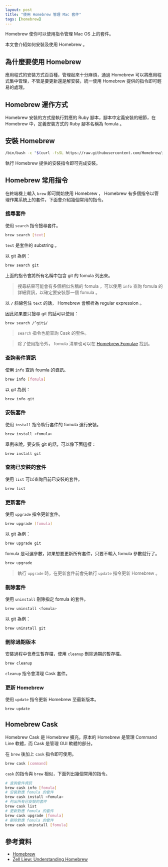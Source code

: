 ```yaml
---
layout: post
title: "使用 Homebrew 管理 Mac 套件"
tags: [homebrew]
---
```


Homebrew 使你可以使用指令管理 Mac OS 上的套件。

本文會介紹如何安裝及使用 Homebrew 。

## 為什麼要使用 Homebrew

應用程式的安裝方式百百種，管理起來十分麻煩，通過 Homebrew 可以將應用程式集中管理，不管是要更新還是解安裝，統一使用 Homebrew 提供的指令即可輕易的處理。

## Homebrew 運作方式

Homebrew 安裝的方式是執行對應的 Ruby 腳本，腳本中定義安裝的細節，在 Homebrew 中，定義安裝方式的 Ruby 腳本名稱為 fomula 。

## 安裝 Homebrew

```sh
/bin/bash -c "$(curl -fsSL https://raw.githubusercontent.com/Homebrew/install/master/install.sh)"
```

執行 Homebrew 提供的安裝指令即可完成安裝。

## Homebrew 常用指令

在終端機上輸入 `brew` 即可開始使用 Homebrew ， Homebrew 有多個指令以管理作業系統上的套件，下面會介紹幾個常用的指令。

### 搜尋套件

使用 `search` 指令搜尋套件。

```sh
brew search [text]
```

`text` 是套件的 substring 。

以 git 為例：

```sh
brew search git
```

上面的指令會將所有名稱中包含 git 的 fomula 列出來。

> 搜尋結果可能會有多個相似名稱的 fomula ，可以使用 `info` 查詢 fomula 的詳細資訊，以確定要安裝那一個 fomula 。

以 `/` 斜線包住 `text` 的話， Homebrew 會解析為 regular expression 。

因此如果要只搜尋 git 的話可以使用：

```sh
brew search /^git$/
```

> `search` 指令也能查詢 Cask 的套件。

> 除了使用指令外， fomula 清單也可以在 [Homebrew Fomulae](https://formulae.brew.sh/formula/) 找到。

### 查詢套件資訊

使用 `info` 查詢 foumla 的資訊。

```sh
brew info [fomula]
```

以 git 為例：

```sh
brew info git
```

### 安裝套件

使用 `install` 指令執行套件的 fomula 進行安裝。

```sh
brew install <fomula>
```

舉例來說，要安裝 git 的話，可以像下面這樣：

```sh
brew install git
```

### 查詢已安裝的套件

使用 `list` 可以查詢目前已安裝的套件。

```sh
brew list
```

### 更新套件

使用 `upgrade` 指令更新套件。

```sh
brew upgrade [fomula]
```

以 git 為例：

```sh
brew upgrade git
```

fomula 是可選參數，如果想要更新所有套件，只要不輸入 fomula 參數就行了。

```sh
brew upgrade
```

> 執行 `upgrade` 時，在更新套件前會先執行 `update` 指令更新 Homebrew 。

### 刪除套件

使用 `uninstall` 刪除指定 fomula 的套件。

```sh
brew uninstall <fomula>
```

以 git 為例：

```sh
brew uninstall git
```

### 刪除過期版本

安裝過程中會產生暫存檔，使用 `cleanup` 刪除過期的暫存檔。

```sh
brew cleanup
```

`cleanup` 指令會清理 Cask 套件。

### 更新 Homebrew

使用 `update` 指令更新 Homebrew 至最新版本。

```sh
brew update
```

## Homebrew Cask

Homebrew Cask 是 Homebrew 擴充，原本的 Homebrew 是管理 Command Line 軟體，而 Cask 是管理 GUI 軟體的部分。

在 `brew` 後加上 `cask` 指令即可使用。

```sh
brew cask [command]
```

`cask` 的指令與 `brew` 相似，下面列出幾個常用的指令。

```sh
# 查詢套件資訊
brew cask info [fomula]
# 安裝對應 fomula 的套件
brew cask install <fomula>
# 列出所有已安裝的套件
brew cask list
# 更新對應 fomula 的套件
brew cask upgrade [fomula]
# 刪除對應 fomula 的套件
brew cask uninstall [fomula]
```

## 參考資料

* [Homebrew](https://brew.sh/)
* [Zell Liew: Understanding Homebrew](https://zellwk.com/blog/homebrew/)